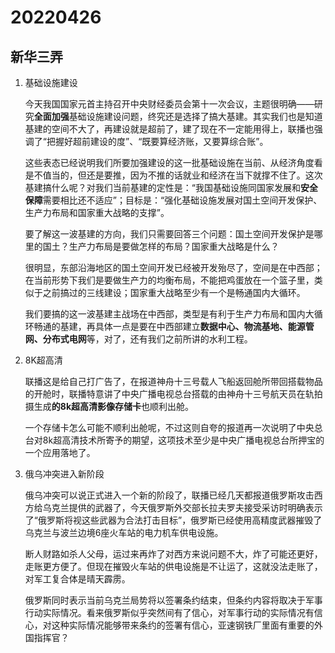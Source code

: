# 20220426

## 新华三弄

1. 基础设施建设

   今天我国国家元首主持召开中央财经委员会第十一次会议，主题很明确——研究**全面加强**基础设施建设问题，终究还是选择了搞大基建。其实我们也是知道基建的空间不大了，再建设就是超前了，建了现在不一定能用得上，联播也强调了“把握好超前建设的度”、“既要算经济账，又要算综合账”。

   这些表态已经说明我们所要加强建设的这一批基础设施在当前、从经济角度看是不值当的，但还是要推，因为不推的话就业和经济在当下就撑不住了。这次基建搞什么呢？对我们当前基建的定性是：“我国基础设施同国家发展和**安全保障**需要相比还不适应”；目标是：“强化基础设施发展对国土空间开发保护、生产力布局和国家重大战略的支撑”。

   要了解这一波基建的方向，我们只需要回答三个问题：国土空间开发保护是哪里的国土？生产力布局是要做怎样的布局？国家重大战略是什么？

   很明显，东部沿海地区的国土空间开发已经被开发殆尽了，空间是在中西部；在当前形势下我们是要做生产力的均衡布局，不能把鸡蛋放在一个篮子里，类似于之前搞过的三线建设；国家重大战略至少有一个是畅通国内大循环。

   我们要搞的这一波基建主战场在中西部，类型是有利于生产力布局和国内大循环畅通的基建，再具体一点是要在中西部建立**数据中心、物流基地、能源管网、分布式电网**等，对了，还有我们之前所讲的水利工程。

2. 8K超高清

   联播这是给自己打广告了，在报道神舟十三号载人飞船返回舱所带回搭载物品的开舱时，联播特意讲了中央广播电视总台搭载的由神舟十三号航天员在轨拍摄生成**的8k超高清影像存储卡**也顺利出舱。

   一个存储卡怎么可能不顺利出舱呢，不过这则自夸的报道再一次说明了中央总台对8k超高清技术所寄予的期望，这项技术至少是中央广播电视总台所押宝的一个应用落地了。

3. 俄乌冲突进入新阶段

   俄乌冲突可以说正式进入一个新的阶段了，联播已经几天都报道俄罗斯攻击西方给乌克兰提供的武器了，今天俄罗斯外交部长拉夫罗夫接受采访时明确表示了“俄罗斯将视这些武器为合法打击目标”，俄罗斯已经使用高精度武器摧毁了乌克兰与波兰边境6座火车站的电力机车供电设施。

   断人财路如杀人父母，运过来再炸了对西方来说问题不大，炸了可能还更好，走账更方便了。但现在摧毁火车站的供电设施是不让运了，这就没法走账了，对军工复合体是晴天霹雳。

   俄罗斯同时表示当前乌克兰局势将以签署条约结束，但条约内容将取决于军事行动实际情况。看来俄罗斯似乎突然间有了信心，对军事行动的实际情况有信心，对这种实际情况能够带来条约的签署有信心，亚速钢铁厂里面有重要的外国指挥官？